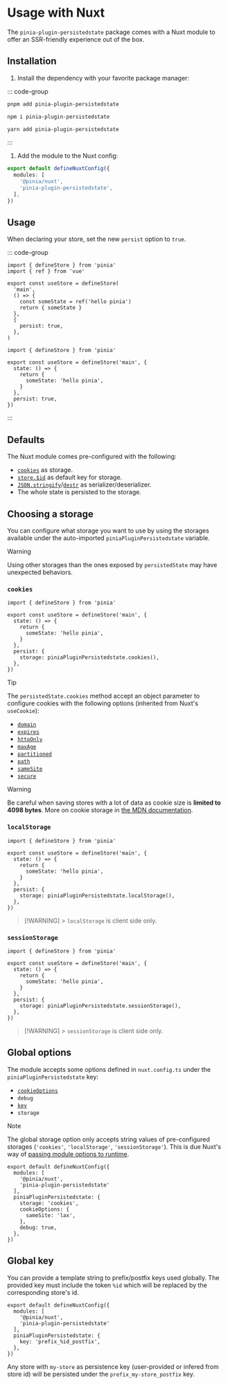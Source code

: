 # Usage with Nuxt

The `pinia-plugin-persistedstate` package comes with a Nuxt module to offer an SSR-friendly experience out of the box.

## Installation

1. Install the dependency with your favorite package manager:

::: code-group

```sh [pnpm]
pnpm add pinia-plugin-persistedstate
```

```sh [npm]
npm i pinia-plugin-persistedstate
```

```sh [yarn]
yarn add pinia-plugin-persistedstate
```

:::

1. Add the module to the Nuxt config:

```ts [nuxt.config.ts]
export default defineNuxtConfig({
  modules: [
    '@pinia/nuxt',
    'pinia-plugin-persistedstate',
  ],
})
```

## Usage

When declaring your store, set the new `persist` option to `true`.

::: code-group

```ts{11} [setup syntax]
import { defineStore } from 'pinia'
import { ref } from 'vue'

export const useStore = defineStore(
  'main',
  () => {
    const someState = ref('hello pinia')
    return { someState }
  },
  {
    persist: true,
  },
)
```

```ts{9} [option syntax]
import { defineStore } from 'pinia'

export const useStore = defineStore('main', {
  state: () => {
    return {
      someState: 'hello pinia',
    }
  },
  persist: true,
})
```

:::

## Defaults

The Nuxt module comes pre-configured with the following:

- [`cookies`](https://developer.mozilla.org/en-US/docs/Web/HTTP/Cookies) as storage.
- [`store.$id`](https://pinia.vuejs.org/api/interfaces/pinia.StoreProperties.html) as default key for storage.
- [`JSON.stringify`](https://developer.mozilla.org/en-US/docs/Web/JavaScript/Reference/Global_Objects/JSON/stringify)/[`destr`](https://github.com/unjs/destr) as serializer/deserializer.
- The whole state is persisted to the storage.

## Choosing a storage

You can configure what storage you want to use by using the storages available under the auto-imported `piniaPluginPersistedstate` variable.

> [!WARNING]
> Using other storages than the ones exposed by `persistedState` may have unexpected behaviors.

### `cookies`

```ts{10}
import { defineStore } from 'pinia'

export const useStore = defineStore('main', {
  state: () => {
    return {
      someState: 'hello pinia',
    }
  },
  persist: {
    storage: piniaPluginPersistedstate.cookies(),
  },
})
```

> [!TIP]
> The `persistedState.cookies` method accept an object parameter to configure cookies with the following options (inherited from Nuxt's `useCookie`):
>
> - [`domain`](https://nuxt.com/docs/api/composables/use-cookie#domain)
> - [`expires`](https://nuxt.com/docs/api/composables/use-cookie#maxage-expires)
> - [`httpOnly`](https://nuxt.com/docs/api/composables/use-cookie#httponly)
> - [`maxAge`](https://nuxt.com/docs/api/composables/use-cookie#maxage-expires)
> - [`partitioned`](https://nuxt.com/docs/api/composables/use-cookie#partitioned)
> - [`path`](https://nuxt.com/docs/api/composables/use-cookie#path)
> - [`sameSite`](https://nuxt.com/docs/api/composables/use-cookie#samesite)
> - [`secure`](https://nuxt.com/docs/api/composables/use-cookie#secure)

> [!WARNING]
> Be careful when saving stores with a lot of data as cookie size is **limited to 4098 bytes**. More on cookie storage in [the MDN documentation](https://developer.mozilla.org/en-US/docs/Web/HTTP/Cookies#data_storage).

### `localStorage`

```ts{10}
import { defineStore } from 'pinia'

export const useStore = defineStore('main', {
  state: () => {
    return {
      someState: 'hello pinia',
    }
  },
  persist: {
    storage: piniaPluginPersistedstate.localStorage(),
  },
})
```

> [!WARNING] > `localStorage` is client side only.

### `sessionStorage`

```ts{10}
import { defineStore } from 'pinia'

export const useStore = defineStore('main', {
  state: () => {
    return {
      someState: 'hello pinia',
    }
  },
  persist: {
    storage: piniaPluginPersistedstate.sessionStorage(),
  },
})
```

> [!WARNING] > `sessionStorage` is client side only.

## Global options

The module accepts some options defined in `nuxt.config.ts` under the `piniaPluginPersistedstate` key:

- [`cookieOptions`](#cookies)
- `debug`
- [`key`](#global-key)
- `storage`

> [!NOTE]
> The global storage option only accepts string values of pre-configured storages (`'cookies'`, `'localStorage'`, `'sessionStorage'`). This is due Nuxt's way of [passing module options to runtime](https://nuxt.com/docs/guide/going-further/modules#exposing-options-to-runtime).

```ts{6-12} [nuxt.config.ts]
export default defineNuxtConfig({
  modules: [
    '@pinia/nuxt',
    'pinia-plugin-persistedstate'
  ],
  piniaPluginPersistedstate: {
    storage: 'cookies',
    cookieOptions: {
      sameSite: 'lax',
    },
    debug: true,
  },
})
```

## Global key

You can provide a template string to prefix/postfix keys used globally. The provided key must include the token `%id` which will be replaced by the corresponding store's id.

```ts{6} [nuxt.config.ts]
export default defineNuxtConfig({
  modules: [
    '@pinia/nuxt',
    'pinia-plugin-persistedstate'
  ],
  piniaPluginPersistedstate: {
    key: 'prefix_%id_postfix',
  },
})
```

Any store with `my-store` as persistence key (user-provided or infered from store id) will be persisted under the `prefix_my-store_postfix` key.
